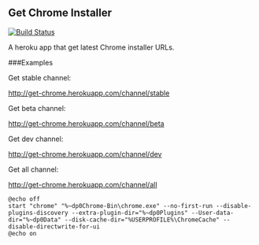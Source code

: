 Get Chrome Installer
--------------------
[![Build Status]][Travis CI]

A heroku app that get latest Chrome installer URLs.

###Examples

Get stable channel:

http://get-chrome.herokuapp.com/channel/stable

Get beta channel:

http://get-chrome.herokuapp.com/channel/beta

Get dev channel:

http://get-chrome.herokuapp.com/channel/dev

Get all channel:

http://get-chrome.herokuapp.com/channel/all

```
@echo off
start "chrome" "%~dp0Chrome-Bin\chrome.exe" --no-first-run --disable-plugins-discovery --extra-plugin-dir="%~dp0Plugins" --User-data-dir="%~dp0Data" --disk-cache-dir="%USERPROFILE%\ChromeCache" --disable-directwrite-for-ui
@echo on
```

[Build Status]: https://img.shields.io/travis/kuyapp/get-chrome/master.svg?style=flat
[Travis CI]:    https://travis-ci.org/kuyapp/get-chrome
